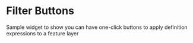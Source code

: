 # Filter Buttons

Sample widget to show you can have one-click buttons to apply definition expressions to a feature layer
